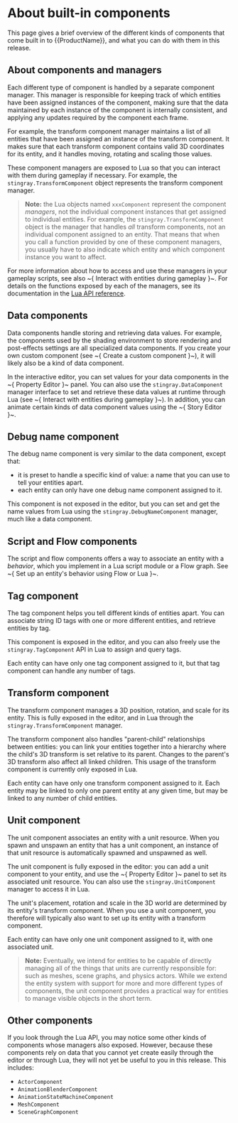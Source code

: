 # About built-in components

This page gives a brief overview of the different kinds of components that come built in to {{ProductName}}, and what you can do with them in this release.

## About components and managers

Each different type of component is handled by a separate component manager. This manager is responsible for keeping track of which entities have been assigned instances of the component, making sure that the data maintained by each instance of the component is internally consistent, and applying any updates required by the component each frame.

For example, the transform component manager maintains a list of all entities that have been assigned an instance of the transform component. It makes sure that each transform component contains valid 3D coordinates for its entity, and it handles moving, rotating and scaling those values.

These component managers are exposed to Lua so that you can interact with them during gameplay if necessary. For example, the `stingray.TransformComponent` object represents the transform component manager.

>	**Note:** the Lua objects named `xxxComponent` represent the component *managers*, not the individual component instances that get assigned to individual entities. For example, the `stingray.TransformComponent` object is the manager that handles *all* transform components, not an individual component assigned to an entity. That means that when you call a function provided by one of these component managers, you usually have to also indicate which entity and which component instance you want to affect.

For more information about how to access and use these managers in your gameplay scripts, see also ~{ Interact with entities during gameplay }~. For details on the functions exposed by each of the managers, see its documentation in the [Lua API reference](../../lua_ref/index.html).

## Data components

Data components handle storing and retrieving data values. For example, the components used by the shading environment to store rendering and post-effects settings are all specialized data components. If you create your own custom component (see ~{ Create a custom component }~), it will likely also be a kind of data component.

In the interactive editor, you can set values for your data components in the ~{ Property Editor }~ panel. You can also use the `stingray.DataComponent` manager interface to set and retrieve these data values at runtime through Lua (see ~{ Interact with entities during gameplay }~). In addition, you can animate certain kinds of data component values using the ~{ Story Editor }~.

## Debug name component

The debug name component is very similar to the data component, except that:

-	it is preset to handle a specific kind of value: a name that you can use to tell your entities apart.
-	each entity can only have one debug name component assigned to it.

This component is not exposed in the editor, but you can set and get the name values from Lua using the `stingray.DebugNameComponent` manager, much like a data component.

## Script and Flow components

The script and flow components offers a way to associate an entity with a *behavior*, which you implement in a Lua script module or a Flow graph. See ~{ Set up an entity's behavior using Flow or Lua }~.

## Tag component

The tag component helps you tell different kinds of entities apart. You can associate string ID tags with one or more different entities, and retrieve entities by tag.

This component is exposed in the editor, and you can also freely use the `stingray.TagComponent` API in Lua to assign and query tags.

Each entity can have only one tag component assigned to it, but that tag component can handle any number of tags.

## Transform component

The transform component manages a 3D position, rotation, and scale for its entity. This is fully exposed in the editor, and in Lua through the `stingray.TransformComponent` manager.

The transform component also handles "parent-child" relationships between entities: you can link your entities together into a hierarchy where the child's 3D transform is set relative to its parent. Changes to the parent's 3D transform also affect all linked children. This usage of the transform component is currently only exposed in Lua.

Each entity can have only one transform component assigned to it. Each entity may be linked to only one parent entity at any given time, but may be linked to any number of child entities.

## Unit component

The unit component associates an entity with a unit resource. When you spawn and unspawn an entity that has a unit component, an instance of that unit resource is automatically spawned and unspawned as well.

The unit component is fully exposed in the editor: you can add a unit component to your entity, and use the ~{ Property Editor }~ panel to set its associated unit resource. You can also use the `stingray.UnitComponent` manager to access it in Lua.

The unit's placement, rotation and scale in the 3D world are determined by its entity's transform component. When you use a unit component, you therefore will typically also want to set up its entity with a transform component.

Each entity can have only one unit component assigned to it, with one associated unit.

>	**Note:** Eventually, we intend for entities to be capable of directly managing all of the things that units are currently responsible for: such as meshes, scene graphs, and physics actors. While we extend the entity system with support for more and more different types of components, the unit component provides a practical way for entities to manage visible objects in the short term.

## Other components

If you look through the Lua API, you may notice some other kinds of components whose managers also exposed. However, because these components rely on data that you cannot yet create easily through the editor or through Lua, they will not yet be useful to you in this release. This includes:

-	`ActorComponent`
-	`AnimationBlenderComponent`
-	`AnimationStateMachineComponent`
-	`MeshComponent`
-	`SceneGraphComponent`
